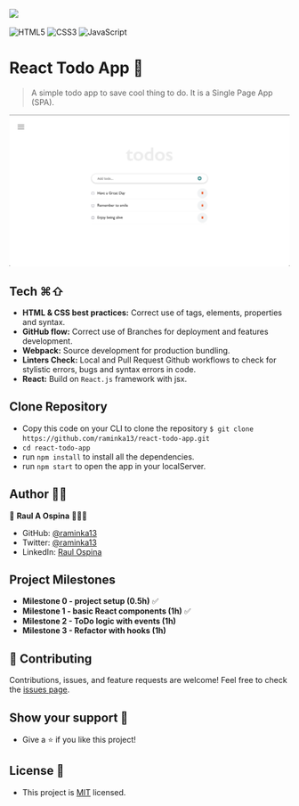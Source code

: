 ![](https://img.shields.io/badge/Microverse-blueviolet)

![HTML5](https://img.shields.io/badge/html5-%23E34F26.svg?style=for-the-badge&logo=html5&logoColor=white) ![CSS3](https://img.shields.io/badge/css3-%231572B6.svg?style=for-the-badge&logo=css3&logoColor=white) ![JavaScript](https://img.shields.io/badge/javascript-%23323330.svg?style=for-the-badge&logo=javascript&logoColor=%23F7DF1E)


# React Todo App 🧮
> A simple todo app to save cool thing to do. It is a Single Page App (SPA).

![](./ScreenShot-react-todo-app.png)

## Tech ⌘⇧
- **HTML & CSS best practices:** Correct use of tags, elements, properties and syntax.
- **GitHub flow:**  Correct use of Branches for deployment and features development.
- **Webpack:**  Source development for production bundling.
- **Linters Check:** Local and Pull Request Github workflows to check for stylistic errors, bugs and syntax errors in code.
- **React:** Build on `React.js` framework with jsx.

## Clone Repository
- Copy this code on your CLI to clone the repository `$ git clone https://github.com/raminka13/react-todo-app.git`
- `cd react-todo-app`
- run `npm install` to install all the dependencies.
- run `npm start` to open the app in your localServer.


## Author ✍🏼
👤 **Raul A Ospina** 🧑🏻‍💻
- GitHub: [@raminka13](https://github.com/raminka13)
- Twitter: [@raminka13](https://twitter.com/raminka13)
- LinkedIn: [Raul Ospina](http://linkedin.com/in/raul-ospina-83232614)

## Project Milestones
- **Milestone 0 - project setup (0.5h)** ✅
- **Milestone 1 - basic React components (1h)** ✅
- **Milestone 2 - ToDo logic with events (1h)** 
- **Milestone 3 - Refactor with hooks (1h)** 


## 🤝 Contributing
Contributions, issues, and feature requests are welcome!
Feel free to check the [issues page](https://github.com/raminka13/math-magicians/issues).

## Show your support 🦾
- Give a ⭐️ if you like this project!

## License 📝 
- This project is [MIT](MIT.md) licensed.
